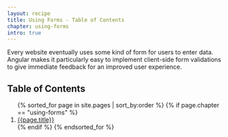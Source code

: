 ```yaml
---
layout: recipe
title: Using Forms - Table of Contents
chapter: using-forms
intro: true
---
```

Every website eventually uses some kind of form for users to enter data. Angular makes it particularly easy to implement client-side form validations to give immediate feedback for an improved user experience.

<h2>Table of Contents</h2>
<ol>
  {% sorted_for page in site.pages | sort_by:order %}
    {% if page.chapter == "using-forms" %}
      <li>
        <a href="{{ site.baseurl }}{{page.url}}">{{page.title}}</a>
      </li>
    {% endif %}
  {% endsorted_for %}
</ol>